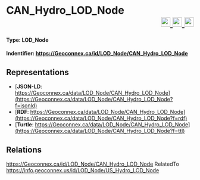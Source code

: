 <h1>CAN_Hydro_LOD_Node
<div align="right">
  <a href="https://github.com/jvanulde/GSIP-1/blob/master/mockups/id/LOD_Node/CAN_Hydro_LOD.md?f=rdf" target="_blank">
    <img width="25" title="Display page in RDF/XML format" alt="View in RFF/XML format" src="https://info.geoconnex.us/chyld-pilot/app/img/rdfxmlicon.png">
  </a>
  <a href="https://github.com/jvanulde/GSIP-1/blob/master/mockups/id/LOD_Node/CAN_Hydro_LOD_Node.md?f=json" target="_blank">
    <img width="25"  title="Display page in JSON-LD format" alt="View in JSON-LD format" src="https://info.geoconnex.us/chyld-pilot/app/img/jsonicon.png">
  </a>
  <a href="https://github.com/jvanulde/GSIP-1/blob/master/mockups/id/LOD_Node/CAN_Hydro_LOD_Node.mdf=ttl" target="_blank">
    <img width="25"  title="Display page in TTL format" alt="View in TTL format" src="https://info.geoconnex.us/chyld-pilot/app/img/ttlicon.png">
  </a>
</div>
</h1>

<h4>Type: LOD_Node</h4>

<h4> Indentifier: <a href="https://Geoconnex.ca/id/LOD_Node/CAN_Hydro_LOD_Node">https://Geoconnex.ca/id/LOD_Node/CAN_Hydro_LOD_Node</a></h4>

<h2>Representations</h2>

* [__JSON-LD__: https://Geoconnex.ca/data/LOD_Node/CAN_Hydro_LOD_Node](https://Geoconnex.ca/data/LOD_Node/CAN_Hydro_LOD_Node?f=jsonld)
* [__RDF__: https://Geoconnex.ca/data/LOD_Node/CAN_Hydro_LOD_Node](https://Geoconnex.ca/data/LOD_Node/CAN_Hydro_LOD_Node?f=rdf)
* [__Turtle__: https://Geoconnex.ca/data/LOD_Node/CAN_Hydro_LOD_Node](https://Geoconnex.ca/data/LOD_Node/CAN_Hydro_LOD_Node?f=ttl) 

<!--USA LOD Node: <a href="https://Geoconnex.ca/id/LOD_Node/US_Hydro_LOD_Node">https://Geoconnex.ca/id/LOD_Node/US_Hydro_LOD_Node</a>-->

<h2>Relations</h2>

https://Geoconnex.ca/id/LOD_Node/CAN_Hydro_LOD_Node  RelatedTo https://info.geoconnex.us/id/LOD_Node/US_Hydro_LOD_Node

